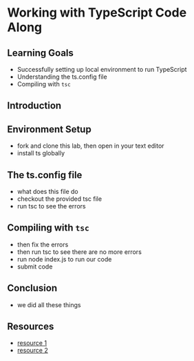 # Working with TypeScript Code Along

## Learning Goals

- Successfully setting up local environment to run TypeScript
- Understanding the ts.config file
- Compiling with `tsc`

## Introduction

## Environment Setup

- fork and clone this lab, then open in your text editor
- install ts globally

## The ts.config file

- what does this file do
- checkout the provided tsc file
- run tsc to see the errors

## Compiling with `tsc`

- then fix the errors
- then run tsc to see there are no more errors
- run node index.js to run our code
- submit code

## Conclusion

- we did all these things

## Resources

- [resource 1]('')
- [resource 2]('')
